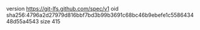 version https://git-lfs.github.com/spec/v1
oid sha256:4796a2d27979d816bbf7bd3b99b3691c68bc46b9ebefe1c558643448d55a4543
size 415
